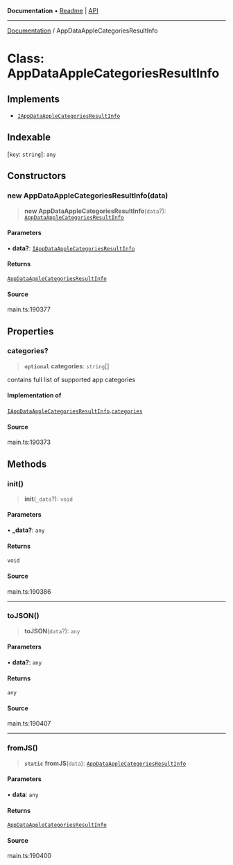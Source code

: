 **Documentation** • [Readme](../README.md) \| [API](../globals.md)

***

[Documentation](../README.md) / AppDataAppleCategoriesResultInfo

# Class: AppDataAppleCategoriesResultInfo

## Implements

- [`IAppDataAppleCategoriesResultInfo`](../interfaces/IAppDataAppleCategoriesResultInfo.md)

## Indexable

 \[`key`: `string`\]: `any`

## Constructors

### new AppDataAppleCategoriesResultInfo(data)

> **new AppDataAppleCategoriesResultInfo**(`data`?): [`AppDataAppleCategoriesResultInfo`](AppDataAppleCategoriesResultInfo.md)

#### Parameters

• **data?**: [`IAppDataAppleCategoriesResultInfo`](../interfaces/IAppDataAppleCategoriesResultInfo.md)

#### Returns

[`AppDataAppleCategoriesResultInfo`](AppDataAppleCategoriesResultInfo.md)

#### Source

main.ts:190377

## Properties

### categories?

> **`optional`** **categories**: `string`[]

contains full list of supported app categories

#### Implementation of

[`IAppDataAppleCategoriesResultInfo`](../interfaces/IAppDataAppleCategoriesResultInfo.md).[`categories`](../interfaces/IAppDataAppleCategoriesResultInfo.md#categories)

#### Source

main.ts:190373

## Methods

### init()

> **init**(`_data`?): `void`

#### Parameters

• **\_data?**: `any`

#### Returns

`void`

#### Source

main.ts:190386

***

### toJSON()

> **toJSON**(`data`?): `any`

#### Parameters

• **data?**: `any`

#### Returns

`any`

#### Source

main.ts:190407

***

### fromJS()

> **`static`** **fromJS**(`data`): [`AppDataAppleCategoriesResultInfo`](AppDataAppleCategoriesResultInfo.md)

#### Parameters

• **data**: `any`

#### Returns

[`AppDataAppleCategoriesResultInfo`](AppDataAppleCategoriesResultInfo.md)

#### Source

main.ts:190400
